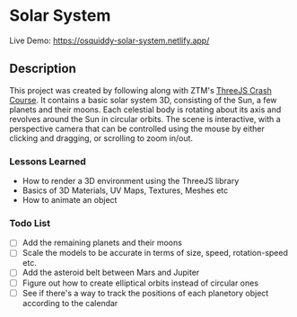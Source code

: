 # Solar System

Live Demo: https://osquiddy-solar-system.netlify.app/

## Description

This project was created by following along with ZTM's [ThreeJS Crash Course](https://www.youtube.com/watch?v=KM64t3pA4fs&t=1s&ab_channel=ZeroToMastery). It contains a basic solar system 3D, consisting of the Sun, a few planets and their moons. Each celestial body is rotating about its axis and revolves around the Sun in circular orbits. The scene is interactive, with a perspective camera that can be controlled using the mouse by either clicking and dragging, or scrolling to zoom in/out.

### Lessons Learned

- How to render a 3D environment using the ThreeJS library
- Basics of 3D Materials, UV Maps, Textures, Meshes etc
- How to animate an object

### Todo List

- [ ] Add the remaining planets and their moons
- [ ] Scale the models to be accurate in terms of size, speed, rotation-speed etc.
- [ ] Add the asteroid belt between Mars and Jupiter
- [ ] Figure out how to create elliptical orbits instead of circular ones
- [ ] See if there's a way to track the positions of each planetory object according to the calendar
